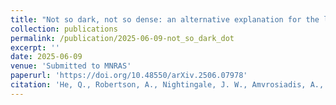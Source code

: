```yaml
---
title: "Not so dark, not so dense: an alternative explanation for the lensing subhalo in SDSSJ0946+1006"
collection: publications
permalink: /publication/2025-06-09-not_so_dark_dot
excerpt: ''
date: 2025-06-09
venue: 'Submitted to MNRAS'
paperurl: 'https://doi.org/10.48550/arXiv.2506.07978'
citation: 'He, Q., Robertson, A., Nightingale, J. W., Amvrosiadis, A., Cole, S., Frenk, C. S., ... & von Wietersheim-Kramsta, M. (2025). Not so dark, not so dense: an alternative explanation for the lensing subhalo in SDSSJ0946+ 1006. arXiv preprint arXiv:2506.07978.'
---
```

